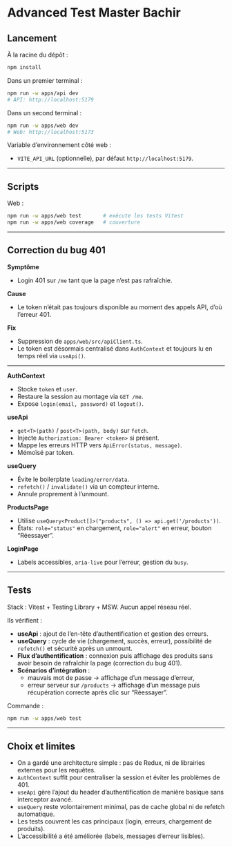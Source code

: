 # Advanced Test Master Bachir

## Lancement

À la racine du dépôt :
```bash
npm install
```

Dans un premier terminal :
```bash
npm run -w apps/api dev
# API: http://localhost:5179
```

Dans un second terminal :
```bash
npm run -w apps/web dev
# Web: http://localhost:5173
```

Variable d’environnement côté web :
- `VITE_API_URL` (optionnelle), par défaut `http://localhost:5179`.

---

## Scripts

Web :
```bash
npm run -w apps/web test       # exécute les tests Vitest
npm run -w apps/web coverage   # couverture
```

---

## Correction du bug 401

**Symptôme**  
- Login 401 sur `/me` tant que la page n’est pas rafraîchie.

**Cause**  
- Le token n’était pas toujours disponible au moment des appels API, d’où l’erreur 401.

**Fix**  
- Suppression de `apps/web/src/apiClient.ts`.  
- Le token est désormais centralisé dans `AuthContext` et toujours lu en temps réel via `useApi()`.

---


**AuthContext**  
- Stocke `token` et `user`.  
- Restaure la session au montage via `GET /me`.  
- Expose `login(email, password)` et `logout()`.

**useApi**  
- `get<T>(path)` / `post<T>(path, body)` sur `fetch`.  
- Injecte `Authorization: Bearer <token>` si présent.  
- Mappe les erreurs HTTP vers `ApiError(status, message)`.  
- Mémoïsé par token.

**useQuery**  
- Évite le boilerplate `loading/error/data`.  
- `refetch()` / `invalidate()` via un compteur interne.  
- Annule proprement à l’unmount.

**ProductsPage**  
- Utilise `useQuery<Product[]>("products", () => api.get('/products'))`.  
- États: `role="status"` en chargement, `role="alert"` en erreur, bouton “Réessayer”.

**LoginPage**  
- Labels accessibles, `aria-live` pour l’erreur, gestion du `busy`.

---

## Tests

Stack : Vitest + Testing Library + MSW. Aucun appel réseau réel.

Ils vérifient :  
- **useApi** : ajout de l’en-tête d’authentification et gestion des erreurs.  
- **useQuery** : cycle de vie (chargement, succès, erreur), possibilité de `refetch()` et sécurité après un unmount.  
- **Flux d’authentification** : connexion puis affichage des produits sans avoir besoin de rafraîchir la page (correction du bug 401).  
- **Scénarios d’intégration** :  
  - mauvais mot de passe -> affichage d’un message d’erreur,  
  - erreur serveur sur `/products` -> affichage d’un message puis récupération correcte après clic sur “Réessayer”.

Commande :
```bash
npm run -w apps/web test
```

---

## Choix et limites

- On a gardé une architecture simple : pas de Redux, ni de librairies externes pour les requêtes.
- `AuthContext` suffit pour centraliser la session et éviter les problèmes de 401.
- `useApi` gère l’ajout du header d’authentification de manière basique sans interceptor avancé.
- `useQuery` reste volontairement minimal, pas de cache global ni de refetch automatique.
- Les tests couvrent les cas principaux (login, erreurs, chargement de produits).
- L’accessibilité a été améliorée (labels, messages d’erreur lisibles).

